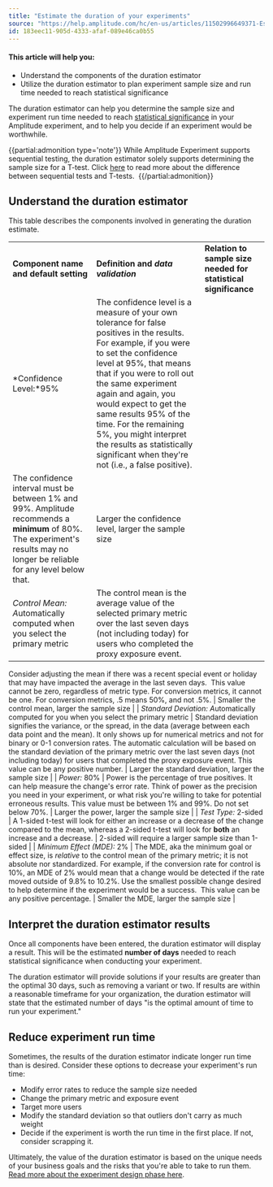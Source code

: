 ```yaml
---
title: "Estimate the duration of your experiments"
source: "https://help.amplitude.com/hc/en-us/articles/11502996649371-Estimate-the-duration-of-your-experiments"
id: 183eec11-905d-4333-afaf-089e46ca0b55
---
```


#### This article will help you:

* Understand the components of the duration estimator
* Utilize the duration estimator to plan experiment sample size and run time needed to reach statistical significance

The duration estimator can help you determine the sample size and experiment run time needed to reach [statistical significance](https://en.wikipedia.org/wiki/Statistical_significance) in your Amplitude experiment, and to help you decide if an experiment would be worthwhile.

{{partial:admonition type='note'}}
 While Amplitude Experiment supports sequential testing, the duration estimator solely supports determining the sample size for a T-test. Click [here](https://amplitude.com/blog/sequential-test-vs-t-test) to read more about the difference between sequential tests and T-tests. 
{{/partial:admonition}}

## Understand the duration estimator

This table describes the components involved in generating the duration estimate.

|  |  |  |
| --- | --- | --- |
| **Component name and default setting** | **Definition and *data validation*** | **Relation to sample size needed for statistical significance** |
| *Confidence Level:*95% | The confidence level is a measure of your own tolerance for false positives in the results. For example, if you were to set the confidence level at 95%, that means that if you were to roll out the same experiment again and again, you would expect to get the same results 95% of the time. For the remaining 5%, you might interpret the results as statistically significant when they're not (i.e., a false positive). 
The confidence interval must be between 1% and 99%. Amplitude recommends a **minimum** of 80%. The experiment's results may no longer be reliable for any level below that. | Larger the confidence level, larger the sample size |
| *Control Mean: A*utomatically computed when you select the primary metric | The control mean is the average value of the selected primary metric over the last seven days (not including today) for users who completed the proxy exposure event. 
Consider adjusting the mean if there was a recent special event or holiday that may have impacted the average in the last seven days. 
This value cannot be zero, regardless of metric type. For conversion metrics, it cannot be one.
For conversion metrics, .5 means 50%, and not .5%. | Smaller the control mean, larger the sample size |
| *Standard Deviation: A*utomatically computed for you when you select the primary metric | Standard deviation signifies the variance, or the spread, in the data (average between each data point and the mean). It only shows up for numerical metrics and not for binary or 0-1 conversion rates. The automatic calculation will be based on the standard deviation of the primary metric over the last seven days (not including today) for users that completed the proxy exposure event.
This value can be any positive number. | Larger the standard deviation, larger the sample size |
| *Power:* 80% | Power is the percentage of true positives. It can help measure the change's error rate.
Think of power as the precision you need in your experiment, or what risk you're willing to take for potential erroneous results.
This value must be between 1% and 99%. Do not set below 70%. | Larger the power, larger the sample size |
| *Test Type:* 2-sided | A 1-sided t-test will look for either an increase or a decrease of the change compared to the mean, whereas a 2-sided t-test will look for **both** an increase and a decrease. | 2-sided will require a larger sample size than 1-sided |
| *Minimum Effect (MDE):* 2% | The MDE, aka the minimum goal or effect size, is *relative* to the control mean of the primary metric; it is not absolute nor standardized. For example, if the conversion rate for control is 10%, an MDE of 2% would mean that a change would be detected if the rate moved outside of 9.8% to 10.2%.
Use the smallest possible change desired to help determine if the experiment would be a success. 
This value can be any positive percentage. | Smaller the MDE, larger the sample size |

## Interpret the duration estimator results

Once all components have been entered, the duration estimator will display a result. This will be the estimated **number of days** needed to reach statistical significance when conducting your experiment.

The duration estimator will provide solutions if your results are greater than the optimal 30 days, such as removing a variant or two. If results are within a reasonable timeframe for your organization, the duration estimator will state that the estimated number of days "is the optimal amount of time to run your experiment." 

## Reduce experiment run time

Sometimes, the results of the duration estimator indicate longer run time than is desired. Consider these options to decrease your experiment's run time:

* Modify error rates to reduce the sample size needed
* Change the primary metric and exposure event
* Target more users
* Modify the standard deviation so that outliers don't carry as much weight
* Decide if the experiment is worth the run time in the first place. If not, consider scrapping it.

Ultimately, the value of the duration estimator is based on the unique needs of your business goals and the risks that you're able to take to run them. [Read more about the experiment design phase here](https://help.amplitude.com/hc/en-us/articles/4405839607579-Define-your-experiment-s-goals). 
